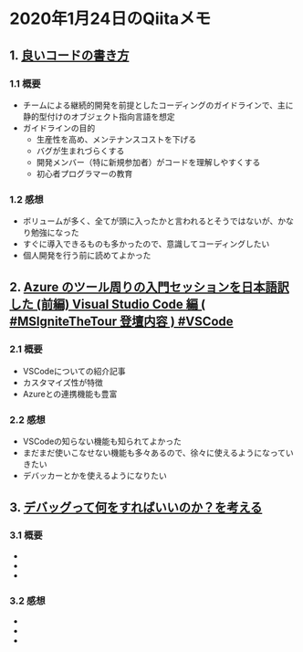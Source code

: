 # 2020年1月24日のQiitaメモ

## 1. [良いコードの書き方](https://qiita.com/alt_yamamoto/items/25eda376e6b947208996)

### 1.1 概要

- チームによる継続的開発を前提としたコーディングのガイドラインで、主に静的型付けのオブジェクト指向言語を想定
- ガイドラインの目的
  - 生産性を高め、メンテナンスコストを下げる
  - バグが生まれづらくする
  - 開発メンバー（特に新規参加者）がコードを理解しやすくする
  - 初心者プログラマーの教育

### 1.2 感想

- ボリュームが多く、全てが頭に入ったかと言われるとそうではないが、かなり勉強になった
- すぐに導入できるものも多かったので、意識してコーディングしたい
- 個人開発を行う前に読めてよかった

## 2. [Azure のツール周りの入門セッションを日本語訳した (前編) Visual Studio Code 編 ( #MSIgniteTheTour 登壇内容 ) #VSCode](https://qiita.com/chomado/items/fcb431b0cb0a0d0aaef3)

### 2.1 概要

- VSCodeについての紹介記事
- カスタマイズ性が特徴
- Azureとの連携機能も豊富

### 2.2 感想

- VSCodeの知らない機能も知られてよかった
- まだまだ使いこなせない機能も多々あるので、徐々に使えるようになっていきたい
- デバッカーとかを使えるようになりたい

## 3. [デバッグって何をすればいいのか？を考える](https://qiita.com/developer-kikikaikai/items/8097b6087cb9ec45ea2a)

### 3.1 概要

-
-
-

### 3.2 感想

-
-
-
